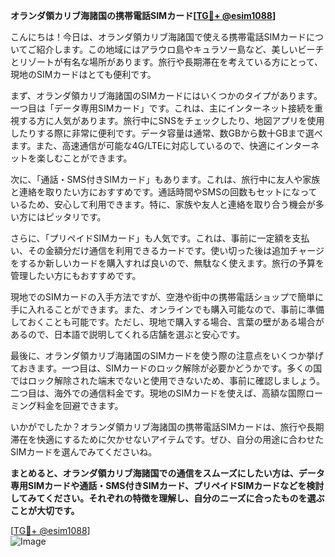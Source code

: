 **オランダ領カリブ海諸国の携帯電話SIMカード[[TG💪+ @esim1088](https://t.me/s/esim1088)]**

こんにちは！今日は、オランダ領カリブ海諸国で使える携帯電話SIMカードについてご紹介します。この地域にはアラウロ島やキュラソー島など、美しいビーチとリゾートが有名な場所があります。旅行や長期滞在を考えている方にとって、現地のSIMカードはとても便利です。

まず、オランダ領カリブ海諸国のSIMカードにはいくつかのタイプがあります。一つ目は「データ専用SIMカード」です。これは、主にインターネット接続を重視する方に人気があります。旅行中にSNSをチェックしたり、地図アプリを使用したりする際に非常に便利です。データ容量は通常、数GBから数十GBまで選べます。また、高速通信が可能な4G/LTEに対応しているので、快適にインターネットを楽しむことができます。

次に、「通話・SMS付きSIMカード」もあります。これは、旅行中に友人や家族と連絡を取りたい方におすすめです。通話時間やSMSの回数もセットになっているため、安心して利用できます。特に、家族や友人と連絡を取り合う機会が多い方にはピッタリです。

さらに、「プリペイドSIMカード」も人気です。これは、事前に一定額を支払い、その金額分だけ通信を利用できるカードです。使い切った後は追加チャージをするか新しいカードを購入すれば良いので、無駄なく使えます。旅行の予算を管理したい方にもおすすめです。

現地でのSIMカードの入手方法ですが、空港や街中の携帯電話ショップで簡単に手に入れることができます。また、オンラインでも購入可能なので、事前に準備しておくことも可能です。ただし、現地で購入する場合、言葉の壁がある場合があるので、日本語で説明してくれる店舗を選ぶと安心です。

最後に、オランダ領カリブ海諸国のSIMカードを使う際の注意点をいくつか挙げておきます。一つ目は、SIMカードのロック解除が必要かどうかです。多くの国ではロック解除された端末でないと使用できないため、事前に確認しましょう。二つ目は、海外での通信料金です。現地のSIMカードを使えば、高額な国際ローミング料金を回避できます。

いかがでしたか？オランダ領カリブ海諸国の携帯電話SIMカードは、旅行や長期滞在を快適にするために欠かせないアイテムです。ぜひ、自分の用途に合わせたSIMカードを選んでみてくださいね。

**まとめると、オランダ領カリブ海諸国での通信をスムーズにしたい方は、データ専用SIMカードや通話・SMS付きSIMカード、プリペイドSIMカードなどを検討してみてください。それぞれの特徴を理解し、自分のニーズに合ったものを選ぶことが大切です。**

[[TG💪+ @esim1088](https://t.me/s/esim1088)]  
![Image](https://i.postimg.cc/Y0z9fWf4/image.png)